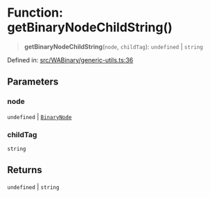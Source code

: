 # Function: getBinaryNodeChildString()

> **getBinaryNodeChildString**(`node`, `childTag`): `undefined` \| `string`

Defined in: [src/WABinary/generic-utils.ts:36](https://github.com/Fokusdotid/bail/blob/8b525f9ebcc20cb9acd0f880b6ad58976e38b117/src/WABinary/generic-utils.ts#L36)

## Parameters

### node

`undefined` | [`BinaryNode`](../type-aliases/BinaryNode.md)

### childTag

`string`

## Returns

`undefined` \| `string`
